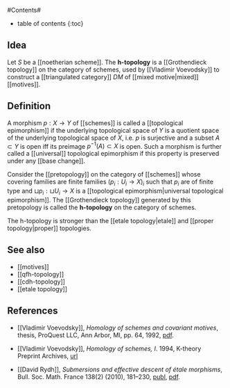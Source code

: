 
#Contents#
* table of contents
{:toc}

## Idea

Let $S$ be a [[noetherian scheme]].  The **h-topology** is a [[Grothendieck topology]] on the category of schemes, used by [[Vladimir Voevodsky]] to construct a [[triangulated category]] $DM$ of [[mixed motive|mixed]] [[motives]].

## Definition

A morphism $p : X \to Y$ of [[schemes]] is called a [[topological epimorphism]] if the underlying topological space of $Y$ is a quotient space of the underlying topological space of $X$, i.e. $p$ is surjective and a subset $A \subset Y$ is open iff its preimage $p^{-1}(A) \subset X$ is open.  Such a morphism is further called a [[universal]] topological epimorphism if this property is preserved under any [[base change]].

Consider the [[pretopology]] on the category of [[schemes]] whose covering families are finite families $(p_i : U_i \to X)_i$ such that $p_i$ are of finite type and $\sqcup p_i : \sqcup U_i \to X$ is a [[topological epimorphism|universal topological epimorphism]].  The [[Grothendieck topology]] generated by this pretopology is called the **h-topology** on the category of schemes.

The h-topology is stronger than the [[etale topology|etale]] and [[proper topology|proper]] topologies.

## See also

* [[motives]]
* [[qfh-topology]]
* [[cdh-topology]]
* [[etale topology]]

## References

* [[Vladimir Voevodsky]], _Homology of schemes and covariant motives_, thesis, ProQuest LLC, Ann Arbor, MI, pp. 64, 1992, [pdf](https://www.math.ias.edu/vladimir/sites/math.ias.edu.vladimir/files/homology_of_schemes_thesis_published.pdf).

* [[Vladimir Voevodsky]], _Homology of schemes, I_.  1994, K-theory Preprint Archives, [url](http://www.math.uiuc.edu/K-theory/0031/)

* [[David Rydh]], _Submersions and effective descent of &#233;tale morphisms_,
Bull. Soc. Math. France 138(2) (2010), 181&#8211;230, [publ](http://smf4.emath.fr/Publications/Bulletin/138/html/smf_bull_138_181-230.php), [pdf](https://people.kth.se/~dary/submersion20100305.pdf).